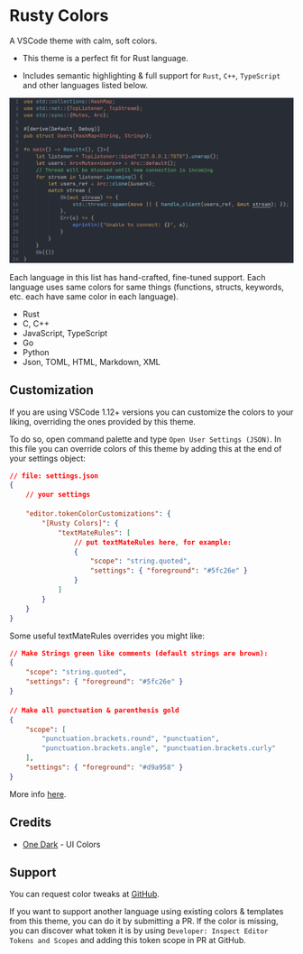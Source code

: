 # Rusty Colors

A VSCode theme with calm, soft colors.

- This theme is a perfect fit for Rust language.

- Includes semantic highlighting & full support for `Rust`, `C++`, `TypeScript` and other languages listed below.

![Preview](https://raw.githubusercontent.com/IoaNNUwU/rusty-colors/master/img/Example.png)

Each language in this list has hand-crafted, fine-tuned support. Each language uses same colors for same things (functions, structs, keywords, etc. each have same color in each language).
- Rust
- C, C++
- JavaScript, TypeScript
- Go
- Python
- Json, TOML, HTML, Markdown, XML

## Customization

If you are using VSCode 1.12+ versions you can customize the colors to your liking, overriding the ones provided by this theme.

To do so, open command palette and type `Open User Settings (JSON)`. In this file you can override colors of this theme by adding this at the end of your settings object:

```json
// file: settings.json
{
    // your settings

    "editor.tokenColorCustomizations": {
        "[Rusty Colors]": {
            "textMateRules": [
                // put textMateRules here, for example:
                {
                    "scope": "string.quoted",
                    "settings": { "foreground": "#5fc26e" }
                }
            ]
        }
    }
}
```

Some useful textMateRules overrides you might like:
```json
// Make Strings green like comments (default strings are brown):
{
    "scope": "string.quoted",
    "settings": { "foreground": "#5fc26e" }
}

// Make all punctuation & parenthesis gold
{ 
    "scope": [ 
        "punctuation.brackets.round", "punctuation", 
        "punctuation.brackets.angle", "punctuation.brackets.curly"
    ], 
    "settings": { "foreground": "#d9a958" }
}
```

More info [here](https://code.visualstudio.com/docs/getstarted/theme-color-reference).


## Credits

- [One Dark](https://github.com/akamud/vscode-theme-onedark) - UI Colors

## Support

You can request color tweaks at [GitHub](https://github.com/IoaNNUwU/rusty-colors.git). 

If you want to support another language using existing colors & templates from this theme, you can do it by submitting a PR. If the color is missing, you can discover what token it is by using `Developer: Inspect Editor Tokens and Scopes` and adding this token scope in PR at GitHub.
